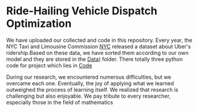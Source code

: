 # Ride-Hailing Vehicle Dispatch Optimization
We have uploaded our collected and code in this repository.
Every year, the NYC Taxi and Limousine Commission [NYC](https://www.nyc.gov/site/tlc/about/tlc-trip-record-data.page) released a dataset about Uber's ridership.Based on these data, we have sorted them according to our own model and they are stored in the [Data](https://github.com/Yjayshy/AY25_OR4023_Ride-Hailing-Vehicle-Dispatch-Optimization/tree/main/Data)) folder.
There totally three python code for project which lies in [Code](https://github.com/Yjayshy/AY25_OR4023_Ride-Hailing-Vehicle-Dispatch-Optimization/tree/main/Code)

During our research, we encountered numerous difficulties, but we overcame each one. Eventually, the joy of applying what we learned outweighed the process of learning itself. We realized that research is challenging but also enjoyable. We pay tribute to every researcher, especially those in the field of mathematics
